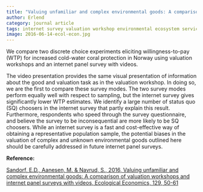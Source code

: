 ```yaml
---
title: "Valuing unfamiliar and complex environmental goods: A comparison of valuation workshops and internet panel surveys with videos"
author: Erlend
category: journal article
tags: internet survey valuation workshop environmental ecosystem services cold water coral consequentiality
image: 2016-06-14-ecol-econ.jpg
---
```


We compare two discrete choice experiments eliciting willingness-to-pay (WTP) for increased cold-water coral protection in Norway using valuation workshops and an internet panel survey with videos. 

The video presentation provides the same visual presentation of information about the good and valuation task as in the valuation workshop. In doing so, we are the first to compare these survey modes. The two survey modes perform equally well with respect to sampling, but the internet survey gives significantly lower WTP estimates. We identify a large number of status quo (SQ) choosers in the internet survey that partly explain this result. Furthermore, respondents who speed through the survey questionnaire, and believe the survey to be inconsequential are more likely to be SQ choosers. While an internet survey is a fast and cost-effective way of obtaining a representative population sample, the potential biases in the valuation of complex and unknown environmental goods outlined here should be carefully addressed in future internet panel surveys.

**Reference:**

[Sandorf, E.D., Aanesen, M. & Navrud, S., 2016, Valuing unfamiliar and complex environmental goods: A comparison of valuation workshops and internet panel surveys with videos, Ecological Economics, 129, 50-61 ](https://www.sciencedirect.com/science/article/pii/S092180091530389X)
